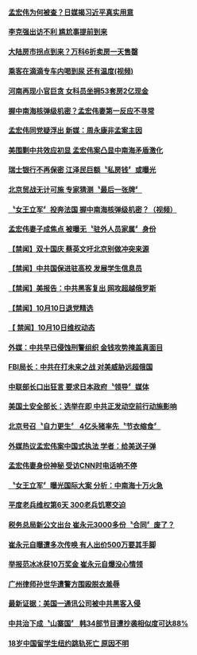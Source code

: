 #### [孟宏伟为何被查？日媒揭习近平真实用意](../pages/news204/a1394928.md?t=10110932) 

#### [李克强出访不利 尴尬事提前到来](../pages/news204/a1394931.md?t=10110932) 

#### [大陆房市拐点到来？万科6折卖房一天售罄](../pages/news204/a1394930.md?t=10110932) 

#### [乘客在滴滴专车内喝到尿  还有温度(视频)](../pages/news204/a1394929.md?t=10110932) 

#### [河南再现小官巨贪 女科员坐拥53套房2亿现金](../pages/news204/a1394919.md?t=10110932) 


#### [握中南海核弹级机密？孟宏伟妻第一反应不寻常](../pages/news204/a1394789.md?t=10110932) 

#### [孟宏伟同党疑浮出 新媒：周永康非孟案主因](../pages/news204/a1394848.md?t=10110932) 

#### [美围剿中共效应初显 孟宏伟案凸显中南海矛盾激化](../pages/news204/a1394900.md?t=10110932) 

#### [瑞士银行不再保密 江泽民巨额〝私房钱〞或曝光](../pages/news204/a1394819.md?t=10110932) 

#### [北京贸战无计可施 专家猜测〝最后一张牌〞](../pages/news204/a1394894.md?t=10110932) 

#### [〝女王立军〞投奔法国 握中南海核弹级机密？（视频）](../pages/news204/a1394786.md?t=10110932) 


#### [孟宏伟妻子成焦点 被曝无〝驻外人员家属〞身份](../pages/news204/a1394799.md?t=10110932) 

#### [【禁闻】双十国庆 蔡英文吁北京别做冲突来源](../pages/news204/a1394880.md?t=10110932) 

#### [【禁闻】中共国保进驻高校  发展学生信息员](../pages/news204/a1394878.md?t=10110932) 

#### [【禁闻】美报告：中共黑客复出 网攻超越俄罗斯](../pages/news204/a1394877.md?t=10110932) 

#### [【禁闻】10月10日退党精选](../pages/news204/a1394872.md?t=10110932) 

#### [【 禁闻】10月10日维权动态](../pages/news204/a1394871.md?t=10110932) 

#### [外媒：中共早已侵蚀刑警组织   金钱攻势掩盖真面目](../pages/news204/a1394868.md?t=10110932) 

#### [FBI局长：中共在打未来之战 对美威胁远超俄国](../pages/news204/a1394865.md?t=10110932) 

#### [中联部长口出狂言 要求日本政府〝领导〞媒体](../pages/news204/a1394856.md?t=10110932) 

#### [美国土安全部长：选举在即 中共正发动空前行动施影响](../pages/news204/a1394846.md?t=10110932) 

#### [北京号召〝自力更生〞 4亿头猪率先〝节衣缩食〞](../pages/news204/a1394843.md?t=10110932) 

#### [外媒热议孟宏伟案中国式执法 学者：给美送子弹](../pages/news204/a1394842.md?t=10110932) 

#### [孟宏伟妻身份神秘 受访CNN时电话响不停](../pages/news204/a1394833.md?t=10110932) 

#### [〝女王立军〞曝光国际大案 分析：中南海十万火急](../pages/news204/a1394794.md?t=10110932) 

#### [平度老兵维权第6天 300老兵饥寒交迫](../pages/news204/a1394820.md?t=10110932) 

#### [税务总局新公文出台 崔永元3000多份〝合同〞废了？](../pages/news204/a1394821.md?t=10110932) 

#### [崔永元自曝遭多次传唤 有人出价500万要其手脚](../pages/news204/a1394807.md?t=10110932) 

#### [举报范冰冰获10万奖金 崔永元自爆没心情领](../pages/news204/a1394815.md?t=10110932) 

#### [广州律师孙世华遭警方围殴脱衣羞辱](../pages/news204/a1394818.md?t=10110932) 

#### [最新证据：美国一通讯公司被中共黑客入侵](../pages/news204/a1394825.md?t=10110932) 

#### [中共治下成〝山寨国〞 韩34部节目遭抄袭相似度可达88%](../pages/news204/a1394797.md?t=10110932) 

#### [18岁中国留学生纽约跳轨死亡 原因不明](../pages/news204/a1394804.md?t=10110932) 

